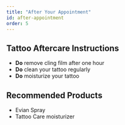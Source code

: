 ```yaml
---
title: "After Your Appointment"
id: after-appointment
order: 5
---
```


## Tattoo Aftercare Instructions

* **Do** remove cling film after one hour
* **Do** clean your tattoo regularly
* **Do** moisturize your tattoo

## Recommended Products

* Evian Spray
* Tattoo Care moisturizer
